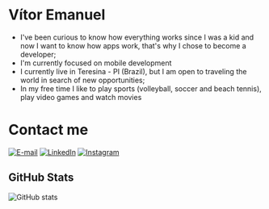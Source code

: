 # Vítor Emanuel
- I've been curious to know how everything works since I was a kid and now I want to know how apps work, that's why I chose to become a developer;
- I'm currently focused on mobile development
- I currently live in Teresina - PI (Brazil), but I am open to traveling the world in search of new opportunities;
- In my free time I like to play sports (volleyball, soccer and beach tennis), play video games and watch movies

# Contact me

[![E-mail](https://img.shields.io/badge/-Email-000?style=for-the-badge&logo=microsoft-outlook&logoColor=87CEEB&color:FFF)](mailto:vitoremanuel.dev@gmail.com)
[![LinkedIn](https://img.shields.io/badge/-LinkedIn-000?style=for-the-badge&logo=linkedin&logoColor=87CEEB&color:FFF)](https://www.linkedin.com/in/vitoremanuel-dev/)
[![Instagram](https://img.shields.io/badge/-Instagram-000?style=for-the-badge&logo=instagram&logoColor=87CEEB&color:FFF)](https://www.instagram.com/vitor.e_/)

## GitHub Stats
![GitHub stats](https://github-readme-stats-git-masterrstaa-rickstaa.vercel.app/api?username=vitoremanuel-dev&hide_title=true&show_icons=true&include_all_commits=false&count_private=true&line_height=25&hide=issues&bg_color=000&title_color=87CEEB&text_color=FFF&border_radius=3&border_color=87CEEB&icon_color=87CEEB&theme=jolly)
